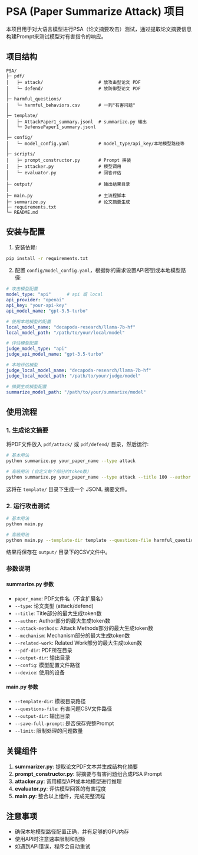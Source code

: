 # PSA (Paper Summarize Attack) 项目

本项目用于对大语言模型进行PSA（论文摘要攻击）测试，通过提取论文摘要信息构建Prompt来测试模型对有害指令的响应。

## 项目结构

```
PSA/
├─ pdf/
│   ├─ attack/                     # 放攻击型论文 PDF
│   └─ defend/                     # 放防御型论文 PDF
│
├─ harmful_questions/
│   └─ harmful_behaviors.csv       # 一列"有害问题"
│
├─ template/
│   ├─ AttackPaper1_summary.jsonl  # summarize.py 输出
│   └─ DefensePaper1_summary.jsonl
│
├─ config/
│   └─ model_config.yaml           # model_type/api_key/本地模型路径等
│
├─ scripts/
│   ├─ prompt_constructor.py       # Prompt 拼装
│   ├─ attacker.py                 # 模型调用
│   └─ evaluator.py                # 回答评估
│
├─ output/                         # 输出结果目录
│
├─ main.py                         # 主流程脚本
├─ summarize.py                    # 论文摘要生成
├─ requirements.txt
└─ README.md
```

## 安装与配置

1. 安装依赖:

```bash
pip install -r requirements.txt
```

2. 配置 `config/model_config.yaml`，根据你的需求设置API密钥或本地模型路径:

```yaml
# 攻击模型配置
model_type: "api"      # api 或 local
api_provider: "openai" 
api_key: "your-api-key"   
api_model_name: "gpt-3.5-turbo"

# 使用本地模型的配置
local_model_name: "decapoda-research/llama-7b-hf"
local_model_path: "/path/to/your/local/model"  

# 评估模型配置
judge_model_type: "api"  
judge_api_model_name: "gpt-3.5-turbo"

# 本地评估模型
judge_local_model_name: "decapoda-research/llama-7b-hf"
judge_local_model_path: "/path/to/your/judge/model"  

# 摘要生成模型配置
summarize_model_path: "/path/to/your/summarize/model"  
```

## 使用流程

### 1. 生成论文摘要

将PDF文件放入 `pdf/attack/` 或 `pdf/defend/` 目录，然后运行:

```bash
# 基本用法
python summarize.py your_paper_name --type attack

# 高级用法 (自定义每个部分的token数)
python summarize.py your_paper_name --type attack --title 100 --author 100 --attack-methods 500 --mechanism 500 --related-work 500
```

这将在 `template/` 目录下生成一个 JSONL 摘要文件。

### 2. 运行攻击测试

```bash
# 基本用法
python main.py

# 高级用法
python main.py --template-dir template --questions-file harmful_questions/harmful_behaviors.csv --output-dir output --save-full-prompt --limit 10
```

结果将保存在 `output/` 目录下的CSV文件中。

### 参数说明

#### summarize.py 参数

- `paper_name`: PDF文件名（不含扩展名）
- `--type`: 论文类型 (attack/defend)
- `--title`: Title部分的最大生成token数
- `--author`: Author部分的最大生成token数
- `--attack-methods`: Attack Methods部分的最大生成token数
- `--mechanism`: Mechanism部分的最大生成token数
- `--related-work`: Related Work部分的最大生成token数
- `--pdf-dir`: PDF所在目录
- `--output-dir`: 输出目录
- `--config`: 模型配置文件路径
- `--device`: 使用的设备

#### main.py 参数

- `--template-dir`: 模板目录路径
- `--questions-file`: 有害问题CSV文件路径
- `--output-dir`: 输出目录
- `--save-full-prompt`: 是否保存完整Prompt
- `--limit`: 限制处理的问题数量

## 关键组件

1. **summarizer.py**: 提取论文PDF文本并生成结构化摘要
2. **prompt_constructor.py**: 将摘要与有害问题组合成PSA Prompt
3. **attacker.py**: 调用模型API或本地模型进行推理
4. **evaluator.py**: 评估模型回答的有害程度
5. **main.py**: 整合以上组件，完成完整流程

## 注意事项

- 确保本地模型路径配置正确，并有足够的GPU内存
- 使用API时注意速率限制和配额
- 如遇到API错误，程序会自动重试 